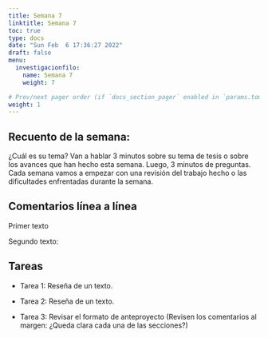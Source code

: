 ```yaml
---
title: Semana 7
linktitle: Semana 7
toc: true
type: docs
date: "Sun Feb  6 17:36:27 2022"
draft: false
menu:
  investigacionfilo:
    name: Semana 7
    weight: 7

# Prev/next pager order (if `docs_section_pager` enabled in `params.toml`)
weight: 1
---
```


## Recuento de la semana: 

¿Cuál es su tema? Van a hablar 3 minutos sobre su tema de tesis o sobre los avances que han hecho esta semana. Luego, 3 minutos de preguntas. Cada semana vamos a empezar con una revisión del trabajo hecho o las dificultades enfrentadas durante la semana.

 ## Comentarios línea a línea

 Primer texto  

 Segundo texto: 


## Tareas 

 - Tarea 1: Reseña de un texto.

 - Tarea 2: Reseña de un texto.

 - Tarea 3: Revisar el formato de anteproyecto (Revisen los comentarios al margen: ¿Queda clara cada una de las secciones?)

